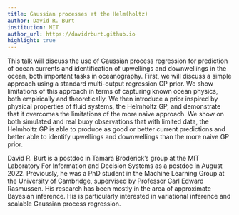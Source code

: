 ```yaml
---
title: Gaussian processes at the Helm(holtz)
author: David R. Burt
institution: MIT
author_url: https://davidrburt.github.io
highlight: true
---
```


This talk will discuss the use of Gaussian process regression for prediction of ocean currents and identification of upwellings and downwellings in the ocean, both important tasks in oceanography. First, we will discuss a simple approach using a standard multi-output regression GP prior. We show limitations of this approach in terms of capturing known ocean physics, both empirically and theoretically. We then introduce a prior inspired by physical properties of fluid systems, the Helmholtz GP, and demonstrate that it overcomes the limitations of the more naive approach. We show on both simulated and real buoy observations that with limited data, the Helmholtz GP is able to produce as good or better current predictions and better able to identify upwellings and downwellings than the more naive GP prior.


David R. Burt is a postdoc in Tamara Broderick’s group at the MIT Laboratory For Information and Decision Systems as a postdoc in August 2022. 
Previously, he was a PhD student in the Machine Learning Group at the University of Cambridge, supervised by Professor Carl Edward Rasmussen. 
His research has been mostly in the area of approximate Bayesian inference. 
His is particularly interested in variational inference and scalable Gaussian process regression.